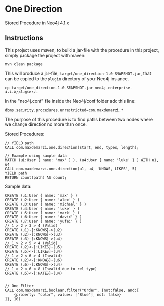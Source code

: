 # One Direction
Stored Procedure in Neo4j 4.1.x

Instructions
------------ 

This project uses maven, to build a jar-file with the procedure in this
project, simply package the project with maven:

    mvn clean package

This will produce a jar-file, `target/one_direction-1.0-SNAPSHOT.jar`,
that can be copied to the `plugin` directory of your Neo4j instance.

    cp target/one_direction-1.0-SNAPSHOT.jar neo4j-enterprise-4.1.X/plugins/.
    
In the "neo4j.conf" file inside the Neo4j/conf folder add this line:

    dbms.security.procedures.unrestricted=com.maxdemarzi.*

The purpose of this procedure is to find paths between two nodes where we change direction no more than once. 

Stored Procedures:

    // YIELD path 
    CALL com.maxdemarzi.one.direction(start, end, types, length); 
    
    // Example using sample data
    MATCH (u1:User { name: 'max' } ), (u4:User { name: 'luke' } ) WITH u1, u4 
    CALL com.maxdemarzi.one.direction(u1, u4, 'KNOWS, LIKES', 5) 
    YIELD path 
    RETURN count(path) AS count;
    
Sample data:

    CREATE (u1:User { name: 'max' } )
    CREATE (u2:User { name: 'alex' } )
    CREATE (u3:User { name: 'michael' } )
    CREATE (u4:User { name: 'luke' } )
    CREATE (u5:User { name: 'mark' } )
    CREATE (u6:User { name: 'david' } )
    CREATE (u7:User { name: 'yufei' } )
    // 1 > 2 > 3 > 4 (Valid)
    CREATE (u1)-[:KNOWS]->(u2)
    CREATE (u2)-[:KNOWS]->(u3)
    CREATE (u3)-[:KNOWS]->(u4)
    // 1 > 2 < 5 < 4 (Valid)
    CREATE (u2)<-[:LIKES]-(u5)
    CREATE (u5)<-[:LIKES]-(u4)
    // 1 > 2 < 6 > 4 (Invalid)
    CREATE (u2)<-[:KNOWS]-(u6)
    CREATE (u6)-[:KNOWS]->(u4)
    // 1 > 2 < 6 < 8 (Invalid due to rel type)
    CREATE (u5)<-[:HATES]-(u4)       
    
    
    // One Filter
    CALL com.maxdemarzi.boolean.filter("Order", {not:false, and:[
        {property: "color", values: ["Blue"], not: false}
    ]}, 10) 
